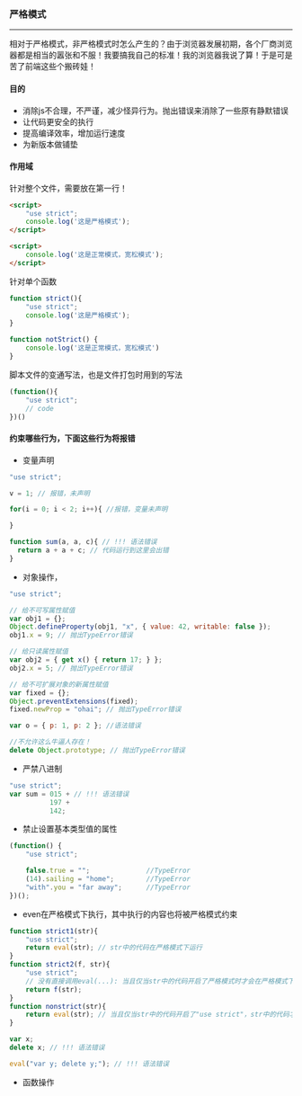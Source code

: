 ### 严格模式
----------
相对于严格模式，非严格模式时怎么产生的？由于浏览器发展初期，各个厂商浏览器都是相当的嚣张和不服！我要搞我自己的标准！我的浏览器我说了算！于是可是苦了前端这些个搬砖娃！

#### 目的
* 消除js不合理，不严谨，减少怪异行为。抛出错误来消除了一些原有静默错误
* 让代码更安全的执行
* 提高编译效率，增加运行速度
* 为新版本做铺垫

#### 作用域
针对整个文件，需要放在第一行！
``` html
<script>
    "use strict";
    console.log('这是严格模式');
</script>

<script>
    console.log('这是正常模式，宽松模式');
</script>
```
针对单个函数
``` js
function strict(){
    "use strict";
    console.log('这是严格模式');
}

function notStrict() {
    console.log('这是正常模式，宽松模式')
}
```
脚本文件的变通写法，也是文件打包时用到的写法
``` js
(function(){
    "use strict";
    // code
})()
```

#### 约束哪些行为，下面这些行为将报错
* 变量声明
``` js
"use strict";

v = 1; // 报错，未声明

for(i = 0; i < 2; i++){ //报错，变量未声明

}

function sum(a, a, c){ // !!! 语法错误
  return a + a + c; // 代码运行到这里会出错
}
```

* 对象操作，
``` js
"use strict";

// 给不可写属性赋值
var obj1 = {};
Object.defineProperty(obj1, "x", { value: 42, writable: false });
obj1.x = 9; // 抛出TypeError错误

// 给只读属性赋值
var obj2 = { get x() { return 17; } };
obj2.x = 5; // 抛出TypeError错误

// 给不可扩展对象的新属性赋值
var fixed = {};
Object.preventExtensions(fixed);
fixed.newProp = "ohai"; // 抛出TypeError错误

var o = { p: 1, p: 2 }; //语法错误

//不允许这么牛逼人存在！
delete Object.prototype; // 抛出TypeError错误
```

* 严禁八进制
``` js
"use strict";
var sum = 015 + // !!! 语法错误
          197 +
          142;
```

* 禁止设置基本类型值的属性
``` js
(function() {
    "use strict";

    false.true = "";              //TypeError
    (14).sailing = "home";        //TypeError
    "with".you = "far away";      //TypeError
})();
```

* even在严格模式下执行，其中执行的内容也将被严格模式约束
``` js
function strict1(str){
    "use strict";
    return eval(str); // str中的代码在严格模式下运行
}
function strict2(f, str){
    "use strict";
    // 没有直接调用eval(...): 当且仅当str中的代码开启了严格模式时才会在严格模式下运行
    return f(str);
}
function nonstrict(str){
    return eval(str); // 当且仅当str中的代码开启了"use strict"，str中的代码才会在严格模式下运行
}

var x;
delete x; // !!! 语法错误

eval("var y; delete y;"); // !!! 语法错误
```
* 函数操作
``` js

```